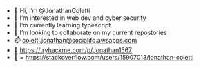 - 👋 Hi, I’m @JonathanColetti
- 👀 I’m interested in web dev and cyber security
- 🌱 I’m currently learning typescript
- 💞️ I’m looking to collaborate on my current repostories
- 📫 coletti.jonathan@socialifc.awsapps.com 
- 🔎 https://tryhackme.com/p/Jonathan1567
- 💬 = https://stackoverflow.com/users/15907013/jonathan-coletti

